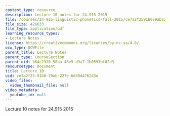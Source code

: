 ```yaml
---
content_type: resource
description: Lecture 10 notes for 24.915 2015
file: /courses/24-915-linguistic-phonetics-fall-2015/ce7a2f2591b079ab227e6d49d476245e_MIT24_915F15_lec10.pdf
file_size: 426033
file_type: application/pdf
learning_resource_types:
- Lecture Notes
license: https://creativecommons.org/licenses/by-nc-sa/4.0/
ocw_type: OCWFile
parent_title: Lecture Notes
parent_type: CourseSection
parent_uid: b64c2320-58ba-46e9-d9a7-1b0591bf82d3
resourcetype: Document
title: Lecture 10
uid: ce7a2f25-91b0-79ab-227e-6d49d476245e
video_files:
  video_thumbnail_file: null
video_metadata:
  youtube_id: null
---
```

Lecture 10 notes for 24.915 2015
